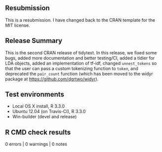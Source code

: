 ## Resubmission

This is a resubmission. I have changed back to the CRAN template for the MIT license.

## Release Summary

This is the second CRAN release of tidytext. In this release, we fixed some bugs, added more documentation and better testing/CI, added a tidier for LDA objects, added an implementation of tf-idf, changed `unnest_tokens` so that the user can pass a custom tokenizing function to `token`, and deprecated the `pair_count` function (which has been moved to the widyr package at https://github.com/dgrtwo/widyr).

## Test environments
* Local OS X install, R 3.3.0
* Ubuntu 12.04 (on Travis-CI), R 3.3.0
* Win-builder (devel and release)

## R CMD check results

0 errors | 0 warnings | 0 notes
